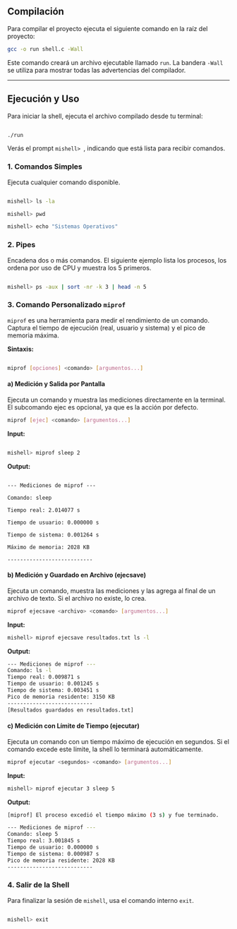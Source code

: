 
## Compilación
Para compilar el proyecto ejecuta el siguiente comando en la raíz del proyecto:
```bash
gcc -o run shell.c -Wall
```
Este comando creará un archivo ejecutable llamado `run`. La bandera `-Wall` se utiliza para mostrar todas las advertencias del compilador.

---  

  
## Ejecución y Uso

  

Para iniciar la shell, ejecuta el archivo compilado desde tu terminal:

  

```bash

./run

```

  

Verás el prompt `mishell> `, indicando que está lista para recibir comandos.

  

### 1. Comandos Simples

  

Ejecuta cualquier comando disponible.

  

```bash

mishell> ls -la

mishell> pwd

mishell> echo "Sistemas Operativos"

```

  

### 2. Pipes

  

Encadena dos o más comandos. El siguiente ejemplo lista los procesos, los ordena por uso de CPU y muestra los 5 primeros.

  

```bash

mishell> ps -aux | sort -nr -k 3 | head -n 5

```

  

### 3. Comando Personalizado `miprof`

  

`miprof` es una herramienta para medir el rendimiento de un comando. Captura el tiempo de ejecución (real, usuario y sistema) y el pico de memoria máxima.

  

**Sintaxis:**

```bash

miprof [opciones] <comando> [argumentos...]

```


#### a) Medición y Salida por Pantalla

  

Ejecuta un comando y muestra las mediciones directamente en la terminal. El subcomando ejec es opcional, ya que es la acción por defecto.


```bash
miprof [ejec] <comando> [argumentos...]
```

**Input:**

```bash

mishell> miprof sleep 2

```

  

**Output:**

```

--- Mediciones de miprof ---

Comando: sleep

Tiempo real: 2.014077 s

Tiempo de usuario: 0.000000 s

Tiempo de sistema: 0.001264 s

Máximo de memoria: 2028 KB

---------------------------

```
#### b) Medición y Guardado en Archivo (ejecsave)

Ejecuta un comando, muestra las mediciones y las agrega al final de un archivo de texto. Si el archivo no existe, lo crea.
```bash
miprof ejecsave <archivo> <comando> [argumentos...]
```

**Input:**
```bash
mishell> miprof ejecsave resultados.txt ls -l
```

**Output:**
```bash
--- Mediciones de miprof ---
Comando: ls -l
Tiempo real: 0.009871 s
Tiempo de usuario: 0.001245 s
Tiempo de sistema: 0.003451 s
Pico de memoria residente: 3150 KB
---------------------------
[Resultados guardados en resultados.txt]
```

#### c) Medición con Límite de Tiempo (ejecutar)

Ejecuta un comando con un tiempo máximo de ejecución en segundos. Si el comando excede este límite, la shell lo terminará automáticamente.

```bash
miprof ejecutar <segundos> <comando> [argumentos...]
```

**Input:**
```bash
mishell> miprof ejecutar 3 sleep 5
```

**Output:**
```bash
[miprof] El proceso excedió el tiempo máximo (3 s) y fue terminado.

--- Mediciones de miprof ---
Comando: sleep 5
Tiempo real: 3.001845 s
Tiempo de usuario: 0.000000 s
Tiempo de sistema: 0.000987 s
Pico de memoria residente: 2028 KB
---------------------------
```

### 4. Salir de la Shell

Para finalizar la sesión de `mishell`, usa el comando interno `exit`.

  

```bash

mishell> exit

```
